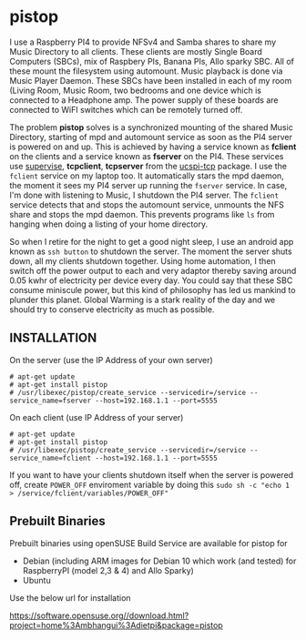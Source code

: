 # pistop

I use a Raspberry PI4 to provide NFSv4 and Samba shares to share my Music Directory to all clients. These clients are mostly Single Board Computers (SBCs), mix of Raspbery PIs, Banana PIs, Allo sparky SBC. All of these mount the filesystem using automount. Music playback is done via Music Player Daemon. These SBCs have been installed in each of my room (Living Room, Music Room, two bedrooms and one device which is connected to a Headphone amp. The power supply of these boards are connected to WiFI switches which can be remotely turned off.

The problem **pistop** solves is a synchronized mounting of the shared Music Directory, starting of mpd and automount service as soon as the PI4 server is powered on and up. This is achieved by having a service known as **fclient** on the clients and a service known as **fserver** on the PI4. These services use [supervise](https://en.wikipedia.org/wiki/Daemontools), **tcpclient**, **tcpserver** from the [ucspi-tcp](https://cr.yp.to/ucspi-tcp.html) package. I use the `fclient` service on my laptop too. It automatically stars the mpd daemon, the moment it sees my PI4 server up running the `fserver` service. In case, I'm done with listening to Music, I shutdown the PI4 server. The `fclient` service detects that and stops the automount service, unmounts the NFS share and stops the mpd daemon. This prevents programs like `ls` from hanging when doing a listing of your home directory.

So when I retire for the night to get a good night sleep, I use an android app known as `ssh button` to shutdown the server. The moment the server shuts down, all my clients shutdown together. Using home automation, I then switch off the power output to each and very adaptor thereby saving around 0.05 kwhr of electricity per device every day. You could say that these SBC consume miniscule power, but this kind of philosophy has led us mankind to plunder this planet. Global Warming is a stark reality of the day and we should try to conserve electricity as much as possible.

## INSTALLATION

On the server (use the IP Address of your own server)

```
# apt-get update
# apt-get install pistop
# /usr/libexec/pistop/create_service --servicedir=/service --service_name=fserver --host=192.168.1.1 --port=5555
```

On each client (use IP Address of your server)

```
# apt-get update
# apt-get install pistop
# /usr/libexec/pistop/create_service --servicedir=/service --service_name=fclient --host=192.168.1.1 --port=5555
```

If you want to have your  clients shutdown itself when the server is powered off, create `POWER_OFF` enviroment variable by doing this
`sudo sh -c "echo 1 > /service/fclient/variables/POWER_OFF"`

## Prebuilt Binaries

Prebuilt binaries using openSUSE Build Service are available for pistop for

* Debian (including ARM images for Debian 10 which work (and tested) for RaspberryPI (model 2,3 & 4) and Allo Sparky)
* Ubuntu

Use the below url for installation

https://software.opensuse.org//download.html?project=home%3Ambhangui%3Adietpi&package=pistop
